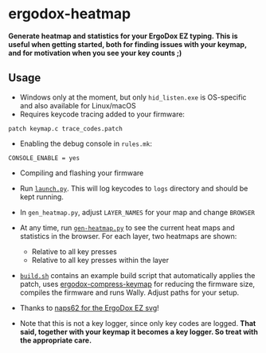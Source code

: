 # ergodox-heatmap

**Generate heatmap and statistics for your ErgoDox EZ typing. This is useful when getting started, both for finding issues with your keymap, and for motivation when you see your key counts ;)**

## Usage

- Windows only at the moment, but only `hid_listen.exe` is OS-specific and also available for Linux/macOS
- Requires keycode tracing added to your firmware:
```
patch keymap.c trace_codes.patch
```
- Enabling the debug console in `rules.mk`:
```
CONSOLE_ENABLE = yes
```
- Compiling and flashing your firmware
- Run [`launch.py`](https://github.com/mrichtarsky/ergodox-heatmap/blob/main/launch.py). This will log keycodes to `logs` directory and should be kept running.
- In `gen_heatmap.py`, adjust `LAYER_NAMES` for your map and change `BROWSER`
- At any time, run [`gen-heatmap.py`](https://github.com/mrichtarsky/ergodox-heatmap/blob/main/gen-heatmap.py) to see the current heat maps and statistics in the browser. For each layer, two heatmaps are shown:
  - Relative to all key presses
  - Relative to all key presses within the layer

- [`build.sh`](https://github.com/mrichtarsky/ergodox-heatmap/blob/main/build.sh) contains an example build script that automatically applies the patch, uses [ergodox-compress-keymap](https://github.com/mrichtarsky/ergodox-compress-keymap) for reducing the firmware size, compiles the firmware and runs Wally. Adjust paths for your setup.

- Thanks to [naps62 for the ErgoDox EZ svg](https://github.com/naps62/ergodox-heatmap-generator)!
- Note that this is not a key logger, since only key codes are logged. **That said, together with your keymap it becomes a key logger. So treat with the appropriate care.**
